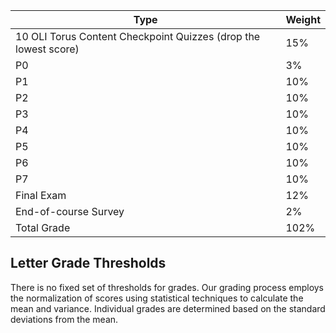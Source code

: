 | **Type**                                           | **Weight** |
|----------------------------------------------------|------------|
| 10 OLI Torus Content Checkpoint Quizzes (drop the lowest score) | 15%        |
| P0	| 3% |
|P1	|10%|
|P2|	10%|
|P3|	10%|
|P4|	10%|
|P5|	10%|
|P6|	10%|
|P7|	10%|
| Final Exam                                               | 12%        |
| End-of-course Survey                               | 2%         |
| Total Grade                                        | 102%       |

## Letter Grade Thresholds

There is no fixed set of thresholds for grades. Our grading process employs the normalization of scores using statistical techniques to calculate the mean and variance. Individual grades are determined based on the standard deviations from the mean.
